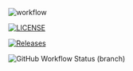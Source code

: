 ![workflow](https://github.com/sd-napier/SET08103-Group-1/actions/workflows/main.yml/badge.svg)

[![LICENSE](https://img.shields.io/github/license/sd-napier/devops.svg?style=flat-square)](https://github.com/sd-napier/devops/blob/master/LICENSE)

[![Releases](https://img.shields.io/github/release/sd-napier/devops/all.svg?style=flat-square)](https://github.com/sd-napier/devops/releases)

![GitHub Workflow Status (branch)](https://img.shields.io/github/workflow/status/sd-napier/devops/Coursework_Workflow/develop?style=flat-square)